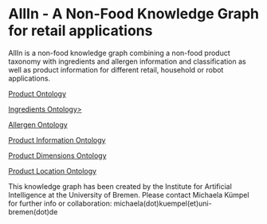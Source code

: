 
# AllIn - A Non-Food Knowledge Graph for retail applications

AllIn is a non-food knowledge graph combining a non-food product taxonomy with ingredients and allergen information and classification as well as product information for different retail, household or robot applications.

<a href="https://raw.githubusercontent.com/K4R-IAI/AllIn-NonFoodKG/master/WebGraph/ProductTaxonomy.owl">Product Ontology</a>

<a href="https://raw.githubusercontent.com/K4R-IAI/AllIn-NonFoodKG/master/WebGraph/Ingredients.owl">Ingredients Ontology></a>

<a href="https://raw.githubusercontent.com/K4R-IAI/AllIn-NonFoodKG/master/WebGraph/Allergen.owl">Allergen Ontology</a>

<a href="https://raw.githubusercontent.com/K4R-IAI/AllIn-NonFoodKG/master/WebGraph/ProductInfo.owl">Product Information Ontology</a>

<a href="https://raw.githubusercontent.com/K4R-IAI/AllIn-NonFoodKG/master/WebGraph/ProductDimensions.owl">Product Dimensions Ontology</a>

<a href="https://raw.githubusercontent.com/K4R-IAI/AllIn-NonFoodKG/master/WebGraph/ProductToShelf.owl">Product Location Ontology</a>

This knowledge graph has been created by the Institute for Artificial Intelligence at the University of Bremen. Please contact Michaela Kümpel for further info or collaboration: michaela(dot)kuempel(et)uni-bremen(dot)de
